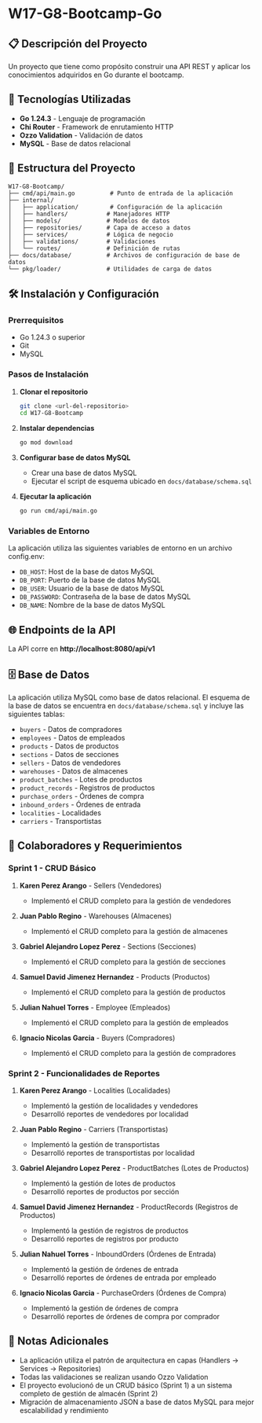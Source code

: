# W17-G8-Bootcamp-Go

## 📋 Descripción del Proyecto

Un proyecto que tiene como propósito construir una API REST y aplicar los conocimientos adquiridos en Go durante el bootcamp.

## 🚀 Tecnologías Utilizadas

- **Go 1.24.3** - Lenguaje de programación
- **Chi Router** - Framework de enrutamiento HTTP
- **Ozzo Validation** - Validación de datos
- **MySQL** - Base de datos relacional

## 📁 Estructura del Proyecto

```
W17-G8-Bootcamp/
├── cmd/api/main.go          # Punto de entrada de la aplicación
├── internal/
│   ├── application/         # Configuración de la aplicación
│   ├── handlers/           # Manejadores HTTP
│   ├── models/             # Modelos de datos
│   ├── repositories/       # Capa de acceso a datos
│   ├── services/           # Lógica de negocio
│   ├── validations/        # Validaciones
│   └── routes/             # Definición de rutas
├── docs/database/          # Archivos de configuración de base de datos
└── pkg/loader/             # Utilidades de carga de datos
```

## 🛠️ Instalación y Configuración

### Prerrequisitos

- Go 1.24.3 o superior
- Git
- MySQL

### Pasos de Instalación

1. **Clonar el repositorio**
   ```bash
   git clone <url-del-repositorio>
   cd W17-G8-Bootcamp
   ```

2. **Instalar dependencias**
   ```bash
   go mod download
   ```

3. **Configurar base de datos MySQL**
   - Crear una base de datos MySQL
   - Ejecutar el script de esquema ubicado en `docs/database/schema.sql`

4. **Ejecutar la aplicación**
   ```bash
   go run cmd/api/main.go
   ```

### Variables de Entorno

La aplicación utiliza las siguientes variables de entorno en un archivo config.env:
- `DB_HOST`: Host de la base de datos MySQL
- `DB_PORT`: Puerto de la base de datos MySQL
- `DB_USER`: Usuario de la base de datos MySQL
- `DB_PASSWORD`: Contraseña de la base de datos MySQL
- `DB_NAME`: Nombre de la base de datos MySQL

## 🌐 Endpoints de la API

La API corre en **http://localhost:8080/api/v1**

## 🗄️ Base de Datos

La aplicación utiliza MySQL como base de datos relacional. El esquema de la base de datos se encuentra en `docs/database/schema.sql` y incluye las siguientes tablas:
- `buyers` - Datos de compradores
- `employees` - Datos de empleados
- `products` - Datos de productos
- `sections` - Datos de secciones
- `sellers` - Datos de vendedores
- `warehouses` - Datos de almacenes
- `product_batches` - Lotes de productos
- `product_records` - Registros de productos
- `purchase_orders` - Órdenes de compra
- `inbound_orders` - Órdenes de entrada
- `localities` - Localidades
- `carriers` - Transportistas

## 👥 Colaboradores y Requerimientos

### Sprint 1 - CRUD Básico

1. **Karen Perez Arango** - Sellers (Vendedores)
   - Implementó el CRUD completo para la gestión de vendedores

2. **Juan Pablo Regino** - Warehouses (Almacenes)
   - Implementó el CRUD completo para la gestión de almacenes

3. **Gabriel Alejandro Lopez Perez** - Sections (Secciones)
   - Implementó el CRUD completo para la gestión de secciones

4. **Samuel David Jimenez Hernandez** - Products (Productos)
   - Implementó el CRUD completo para la gestión de productos

5. **Julian Nahuel Torres** - Employee (Empleados)
   - Implementó el CRUD completo para la gestión de empleados

6. **Ignacio Nicolas Garcia** - Buyers (Compradores)
   - Implementó el CRUD completo para la gestión de compradores

### Sprint 2 - Funcionalidades de Reportes

1. **Karen Perez Arango** - Localities (Localidades)
   - Implementó la gestión de localidades y vendedores
   - Desarrolló reportes de vendedores por localidad

2. **Juan Pablo Regino** - Carriers (Transportistas)
   - Implementó la gestión de transportistas
   - Desarrolló reportes de transportistas por localidad

3. **Gabriel Alejandro Lopez Perez** - ProductBatches (Lotes de Productos)
   - Implementó la gestión de lotes de productos
   - Desarrolló reportes de productos por sección

4. **Samuel David Jimenez Hernandez** - ProductRecords (Registros de Productos)
   - Implementó la gestión de registros de productos
   - Desarrolló reportes de registros por producto

5. **Julian Nahuel Torres** - InboundOrders (Órdenes de Entrada)
   - Implementó la gestión de órdenes de entrada
   - Desarrolló reportes de órdenes de entrada por empleado

6. **Ignacio Nicolas Garcia** - PurchaseOrders (Órdenes de Compra)
   - Implementó la gestión de órdenes de compra
   - Desarrolló reportes de órdenes de compra por comprador

## 📝 Notas Adicionales

- La aplicación utiliza el patrón de arquitectura en capas (Handlers → Services → Repositories)
- Todas las validaciones se realizan usando Ozzo Validation
- El proyecto evolucionó de un CRUD básico (Sprint 1) a un sistema completo de gestión de almacén (Sprint 2)
- Migración de almacenamiento JSON a base de datos MySQL para mejor escalabilidad y rendimiento 